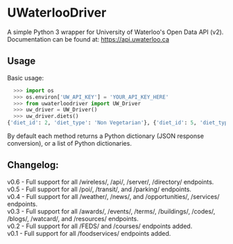 # UWaterlooDriver
A simple Python 3 wrapper for University of Waterloo's Open Data API (v2). Documentation can be found at: https://api.uwaterloo.ca

Usage
-----

Basic usage:
```python
  >>> import os
  >>> os.environ['UW_API_KEY'] = 'YOUR_API_KEY_HERE'
  >>> from uwaterloodriver import UW_Driver
  >>> uw_driver = UW_Driver()
  >>> uw_driver.diets()
{'diet_id': 2, 'diet_type': 'Non Vegetarian'}, {'diet_id': 5, 'diet_type': 'Vegan'}, {'diet_id': 6, 'diet_type': 'Vegetarian'}, {'diet_id': 7, 'diet_type': 'Halal'}
```

By default each method returns a Python dictionary (JSON response conversion), or a list of Python dictionaries.


Changelog:
----------
v0.6 - Full support for all /wireless/, /api/, /server/, /directory/ endpoints.  
v0.5 - Full support for all /poi/, /transit/, and /parking/ endpoints.  
v0.4 - Full support for all /weather/, /news/, and /opportunities/, /services/ endpoints.  
v0.3 - Full support for all /awards/, /events/, /terms/, /buildings/, /codes/, /blogs/, /watcard/, and /resources/ endpoints.  
v0.2 - Full support for all /FEDS/ and /courses/ endpoints added.  
v0.1 - Full support for all /foodservices/ endpoints added.  

